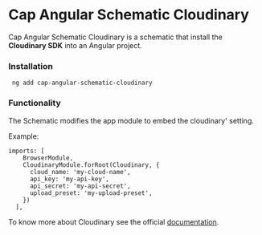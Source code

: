  # Cap Angular Schematic Cloudinary

 Cap Angular Schematic Cloudinary is a schematic that install the __Cloudinary SDK__ into an Angular project. 

 ### Installation
 ```
  ng add cap-angular-schematic-cloudinary
 ```

### Functionality

The Schematic modifies the app module to embed the cloudinary' setting.



Example: 

```
imports: [
    BrowserModule,
    CloudinaryModule.forRoot(Cloudinary, {
      cloud_name: 'my-cloud-name',
      api_key: 'my-api-key',
      api_secret: 'my-api-secret',
      upload_preset: 'my-upload-preset',
    })
  ],

```

To know more about Cloudinary see the official [documentation](https://cloudinary.com/documentation/angular_integration#overview).